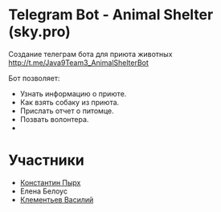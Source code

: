 # Telegram Bot - Animal Shelter (sky.pro)
Создание телеграм бота для приюта животных
http://t.me/Java9Team3_AnimalShelterBot

Бот позволяет:
- Узнать информацию о приюте.
- Как взять собаку из приюта.
- Прислать отчет о питомце.
- Позвать волонтера.
- 
# Участники
- [Константин Пырх](https://github.com/qqqbbb)
- Елена Белоус
- [Клементьев Василий](https://github.com/Atrilos)


